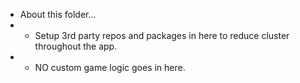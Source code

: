 * About this folder...
*   - Setup 3rd party repos and packages in here to reduce cluster throughout the app.
*   - NO custom game logic goes in here.